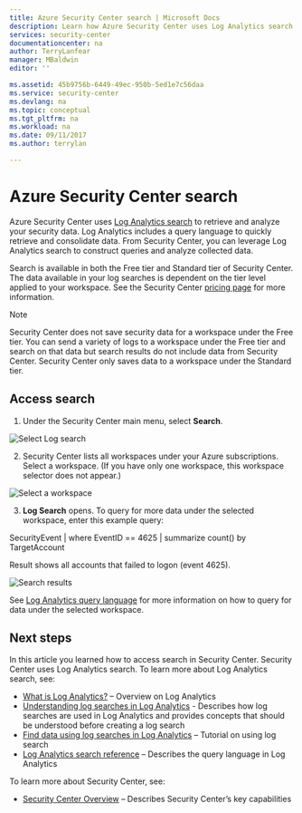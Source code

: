 ```yaml
---
title: Azure Security Center search | Microsoft Docs
description: Learn how Azure Security Center uses Log Analytics search to retrieve and analyze your security data.
services: security-center
documentationcenter: na
author: TerryLanfear
manager: MBaldwin
editor: ''

ms.assetid: 45b9756b-6449-49ec-950b-5ed1e7c56daa
ms.service: security-center
ms.devlang: na
ms.topic: conceptual
ms.tgt_pltfrm: na
ms.workload: na
ms.date: 09/11/2017
ms.author: terrylan

---
```

# Azure Security Center search
Azure Security Center uses [Log Analytics search](../log-analytics/log-analytics-log-searches.md) to retrieve and analyze your security data. Log Analytics includes a query language to quickly retrieve and consolidate data. From Security Center, you can leverage Log Analytics search to construct queries and analyze collected data.

Search is available in both the Free tier and Standard tier of Security Center.  The data available in your log searches is dependent on the tier level applied to your workspace.  See the Security Center [pricing page](../security-center/security-center-pricing.md) for more information.


> [!NOTE]
> Security Center does not save security data for a workspace under the Free tier. You can send a variety of logs to a workspace under the Free tier and search on that data but search results do not include data from Security Center. Security Center only saves data to a workspace under the Standard tier.
>
>

## Access search
1. Under the Security Center main menu, select **Search**.

  ![Select Log search][1]

2. Security Center lists all workspaces under your Azure subscriptions. Select a workspace. (If you have only one workspace, this workspace selector does not appear.)

  ![Select a workspace][2]

3. **Log Search** opens. To query for more data under the selected workspace, enter this example query:

  SecurityEvent | where EventID == 4625 | summarize count() by TargetAccount

  Result shows all accounts that failed to logon (event 4625).

  ![Search results][3]

See [Log Analytics query language](../log-analytics/log-analytics-search-reference.md) for more information on how to query for data under the selected workspace.

## Next steps
In this article you learned how to access search in Security Center. Security Center uses Log Analytics search. To learn more about Log Analytics search, see:

- [What is Log Analytics?](../log-analytics/log-analytics-overview.md) – Overview on Log Analytics
- [Understanding log searches in Log Analytics](../log-analytics/log-analytics-log-search-new.md) - Describes how log searches are used in Log Analytics and provides concepts that should be understood before creating a log search
- [Find data using log searches in Log Analytics](../log-analytics/log-analytics-log-searches.md) – Tutorial on using log search
- [Log Analytics search reference](../log-analytics/log-analytics-search-reference.md) – Describes the query language in Log Analytics

To learn more about Security Center, see:

- [Security Center Overview](security-center-intro.md) – Describes Security Center’s key capabilities

<!--Image references-->
[1]: ./media/security-center-search/search.png
[2]: ./media/security-center-search/workspace-selector.png
[3]: ./media/security-center-search/log-search.png
